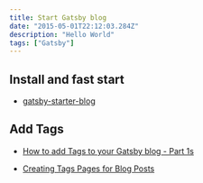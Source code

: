 ```yaml
---
title: Start Gatsby blog
date: "2015-05-01T22:12:03.284Z"
description: "Hello World"
tags: ["Gatsby"]
---
```


## Install and fast start

- [gatsby-starter-blog](https://www.gatsbyjs.org/starters/gatsbyjs/gatsby-starter-blog/)

## Add Tags

- [How to add Tags to your Gatsby blog - Part 1s](https://dev.to/gabcimato/how-to-add-tags-to-your-gatsby-blog-part-1-34fk)

- [Creating Tags Pages for Blog Posts](https://www.gatsbyjs.org/docs/adding-tags-and-categories-to-blog-posts/)
